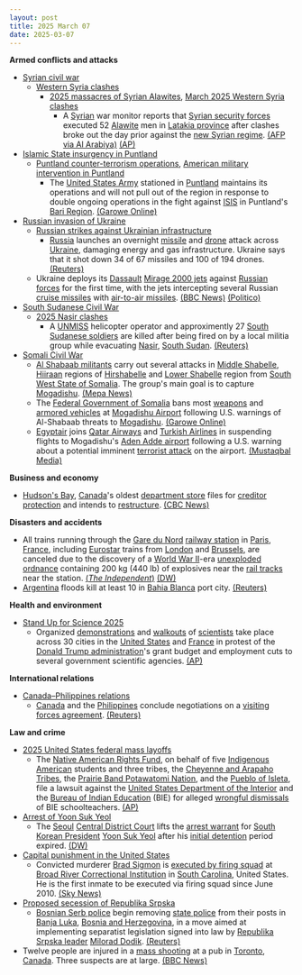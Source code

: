 ```yaml
---
layout: post
title: 2025 March 07
date: 2025-03-07
---
```



**Armed conflicts and attacks**

* [Syrian civil war](https://en.wikipedia.org/wiki/Syrian_civil_war "Syrian civil war")
  + [Western Syria clashes](https://en.wikipedia.org/wiki/Western_Syria_clashes_%28December_2024%E2%80%93present%29 "Western Syria clashes (December 2024–present)")
    - [2025 massacres of Syrian Alawites](https://en.wikipedia.org/wiki/2025_massacres_of_Syrian_Alawites "2025 massacres of Syrian Alawites"), [March 2025 Western Syria clashes](https://en.wikipedia.org/wiki/March_2025_Western_Syria_clashes "March 2025 Western Syria clashes")
      * A [Syrian](https://en.wikipedia.org/wiki/Syria "Syria") war monitor reports that [Syrian security forces](https://en.wikipedia.org/wiki/Syrian_Armed_Forces "Syrian Armed Forces") executed 52 [Alawite](https://en.wikipedia.org/wiki/Alawites "Alawites") men in [Latakia province](https://en.wikipedia.org/wiki/Latakia_province "Latakia province") after clashes broke out the day prior against the [new Syrian regime](https://en.wikipedia.org/wiki/Syrian_transitional_government "Syrian transitional government"). [(AFP via Al Arabiya)](https://english.alarabiya.net/News/middle-east/2025/03/07/monitor-says-syria-security-forces-executed-52-alawites-in-latakia-) [(AP)](https://apnews.com/article/latakia-syria-clashes-assad-loyalists-alawites-ef7496972e037db8e90c77a5f498d721)
* [Islamic State insurgency in Puntland](https://en.wikipedia.org/wiki/Islamic_State_insurgency_in_Puntland "Islamic State insurgency in Puntland")
  + [Puntland counter-terrorism operations](https://en.wikipedia.org/wiki/Puntland_counter-terrorism_operations "Puntland counter-terrorism operations"), [American military intervention in Puntland](https://en.wikipedia.org/wiki/American_military_intervention_in_Somalia_%282007%E2%80%93present%29 "American military intervention in Somalia (2007–present)")
    - The [United States Army](https://en.wikipedia.org/wiki/United_States_Army "United States Army") stationed in [Puntland](https://en.wikipedia.org/wiki/Puntland "Puntland") maintains its operations and will not pull out of the region in response to double ongoing operations in the fight against [ISIS](https://en.wikipedia.org/wiki/Islamic_State_%E2%80%93_Somalia_Province "Islamic State – Somalia Province") in Puntland's [Bari Region](https://en.wikipedia.org/wiki/Bari_Region "Bari Region"). [(Garowe Online)](https://garoweonline.com/en/news/somalia/u-s-pledges-more-support-to-somalia-s-puntland-in-isis-war)
* [Russian invasion of Ukraine](https://en.wikipedia.org/wiki/Russian_invasion_of_Ukraine "Russian invasion of Ukraine")
  + [Russian strikes against Ukrainian infrastructure](https://en.wikipedia.org/wiki/Russian_strikes_against_Ukrainian_infrastructure_%282022%E2%80%93present%29 "Russian strikes against Ukrainian infrastructure (2022–present)")
    - [Russia](https://en.wikipedia.org/wiki/Russia "Russia") launches an overnight [missile](https://en.wikipedia.org/wiki/Missile "Missile") and [drone](https://en.wikipedia.org/wiki/Unmanned_combat_aerial_vehicle "Unmanned combat aerial vehicle") attack across [Ukraine](https://en.wikipedia.org/wiki/Ukraine "Ukraine"), damaging energy and gas infrastructure. Ukraine says that it shot down 34 of 67 missiles and 100 of 194 drones. [(Reuters)](https://www.reuters.com/business/energy/russian-attack-damaged-gas-production-facilities-ukraines-naftogaz-says-2025-03-07/)
  + Ukraine deploys its [Dassault](https://en.wikipedia.org/wiki/Dassault_Aviation "Dassault Aviation") [Mirage 2000 jets](https://en.wikipedia.org/wiki/Dassault_Mirage_2000 "Dassault Mirage 2000") against [Russian forces](https://en.wikipedia.org/wiki/Russian_Armed_Forces "Russian Armed Forces") for the first time, with the jets intercepting several Russian [cruise missiles](https://en.wikipedia.org/wiki/Cruise_missile "Cruise missile") with [air-to-air missiles](https://en.wikipedia.org/wiki/Air-to-air_missile "Air-to-air missile"). [(BBC News)](https://www.bbc.co.uk/news/live/cg70jylp32gt) [(Politico)](https://www.politico.eu/article/ukraine-use-french-mirage-2000-jet-first-time-repel-russia-missile-drone-strike/)
* [South Sudanese Civil War](https://en.wikipedia.org/wiki/South_Sudanese_Civil_War "South Sudanese Civil War")
  + [2025 Nasir clashes](https://en.wikipedia.org/wiki/2025_Nasir_clashes "2025 Nasir clashes")
    - A [UNMISS](https://en.wikipedia.org/wiki/United_Nations_Mission_in_South_Sudan "United Nations Mission in South Sudan") helicopter operator and approximently 27 [South Sudanese soldiers](https://en.wikipedia.org/wiki/South_Sudan_People%27s_Defence_Forces "South Sudan People's Defence Forces") are killed after being fired on by a local militia group while evacuating [Nasir](https://en.wikipedia.org/wiki/Nasir%2C_South_Sudan "Nasir, South Sudan"), [South Sudan](https://en.wikipedia.org/wiki/South_Sudan "South Sudan"). [(Reuters)](https://www.reuters.com/world/africa/un-chopper-hit-s-sudan-killing-one-crew-member-some-soldiers-2025-03-07/)
* [Somali Civil War](https://en.wikipedia.org/wiki/Somali_Civil_War_%282009%E2%80%93present%29 "Somali Civil War (2009–present)")
  + [Al Shabaab militants](https://en.wikipedia.org/wiki/Al-Shabaab_%28militant_group%29 "Al-Shabaab (militant group)") carry out several attacks in [Middle Shabelle](https://en.wikipedia.org/wiki/Middle_Shabelle "Middle Shabelle"), [Hiiraan](https://en.wikipedia.org/wiki/Hiiraan "Hiiraan") regions of [Hirshabelle](https://en.wikipedia.org/wiki/Hirshabelle "Hirshabelle") and [Lower Shabelle](https://en.wikipedia.org/wiki/Lower_Shabelle "Lower Shabelle") region from [South West State of Somalia](https://en.wikipedia.org/wiki/South_West_State_of_Somalia "South West State of Somalia"). The group's main goal is to capture [Mogadishu](https://en.wikipedia.org/wiki/Mogadishu "Mogadishu"). [(Mepa News)](https://www.mepanews.com/es-sebabin-ilerledigi-somalide-neler-oluyor-71298h.htm)
  + The [Federal Government of Somalia](https://en.wikipedia.org/wiki/Federal_Government_of_Somalia "Federal Government of Somalia") bans most [weapons](https://en.wikipedia.org/wiki/Weapons "Weapons") and [armored vehicles](https://en.wikipedia.org/wiki/Armored_vehicles "Armored vehicles") at [Mogadishu Airport](https://en.wikipedia.org/wiki/Mogadishu_Airport "Mogadishu Airport") following U.S. warnings of Al-Shabaab threats to [Mogadishu](https://en.wikipedia.org/wiki/Mogadishu "Mogadishu"). [(Garowe Online)](https://garoweonline.com/en/news/somalia/somalia-bans-weapons-at-mogadishu-airport-after-u-s-warns-of-al-shabaab-attack)
  + [Egyptair](https://en.wikipedia.org/wiki/Egyptair "Egyptair") joins [Qatar Airways](https://en.wikipedia.org/wiki/Qatar_Airways "Qatar Airways") and [Turkish Airlines](https://en.wikipedia.org/wiki/Turkish_Airlines "Turkish Airlines") in suspending flights to Mogadishu's [Aden Adde airport](https://en.wikipedia.org/wiki/Aden_Adde_International_Airport "Aden Adde International Airport") following a U.S. warning about a potential imminent [terrorist attack](https://en.wikipedia.org/wiki/Terrorism "Terrorism") on the airport. [(Mustaqbal Media)](https://mustaqbalmedia.net/so/egypt-air-oo-ku-biirtay-liiska-diyaaradaha-hakiyay-duullimaadkooda-muqdisho/?s=09)

**Business and economy**

* [Hudson's Bay](https://en.wikipedia.org/wiki/Hudson%27s_Bay_%28department_store%29 "Hudson's Bay (department store)"), [Canada](https://en.wikipedia.org/wiki/Canada "Canada")'s oldest [department store](https://en.wikipedia.org/wiki/Department_store "Department store") files for [creditor protection](https://en.wikipedia.org/wiki/Asset_protection "Asset protection") and intends to [restructure](https://en.wikipedia.org/wiki/Restructuring "Restructuring"). [(CBC News)](https://www.cbc.ca/news/business/hudsons-bay-creditor-protection-1.7477926/)

**Disasters and accidents**

* All trains running through the [Gare du Nord](https://en.wikipedia.org/wiki/Gare_du_Nord "Gare du Nord") [railway station](https://en.wikipedia.org/wiki/List_of_Paris_railway_stations "List of Paris railway stations") in [Paris](https://en.wikipedia.org/wiki/Paris "Paris"), [France](https://en.wikipedia.org/wiki/France "France"), including [Eurostar](https://en.wikipedia.org/wiki/Eurostar "Eurostar") trains from [London](https://en.wikipedia.org/wiki/London "London") and [Brussels](https://en.wikipedia.org/wiki/Brussels "Brussels"), are canceled due to the discovery of a [World War II](https://en.wikipedia.org/wiki/World_War_II "World War II")-era [unexploded ordnance](https://en.wikipedia.org/wiki/Unexploded_ordnance "Unexploded ordnance") containing 200 kg (440 lb) of explosives near the [rail tracks](https://en.wikipedia.org/wiki/Rail_tracks "Rail tracks") near the station. [(*The Independent*)](https://www.independent.co.uk/news/world/europe/paris-gare-du-nord-bomb-ww2-eurostar-trains-b2710719.html) [(DW)](https://www.dw.com/en/paris-wwii-bomb-discovery-disrupts-trains/a-71853070)
* [Argentina](https://en.wikipedia.org/wiki/Argentina "Argentina") floods kill at least 10 in [Bahia Blanca](https://en.wikipedia.org/wiki/Bahia_Blanca "Bahia Blanca") port city. [(Reuters)](https://www.reuters.com/business/environment/argentina-storm-leaves-six-dead-bahia-blanca-port-city-media-report-says-2025-03-07/)

**Health and environment**

* [Stand Up for Science 2025](https://en.wikipedia.org/wiki/Stand_Up_for_Science_2025 "Stand Up for Science 2025")
  + Organized [demonstrations](https://en.wikipedia.org/wiki/Demonstrations_and_protests_against_Donald_Trump "Demonstrations and protests against Donald Trump") and [walkouts](https://en.wikipedia.org/wiki/Walkout "Walkout") of [scientists](https://en.wikipedia.org/wiki/Scientist "Scientist") take place across 30 cities in the [United States](https://en.wikipedia.org/wiki/United_States "United States") and [France](https://en.wikipedia.org/wiki/France "France") in protest of the [Donald Trump administration](https://en.wikipedia.org/wiki/Second_presidency_of_Donald_Trump "Second presidency of Donald Trump")'s grant budget and employment cuts to several government scientific agencies. [(AP)](https://apnews.com/article/science-doctors-cuts-budget-trump-health-climate-cead2742a686b3dbc2fe4b1294939454)

**International relations**

* [Canada–Philippines relations](https://en.wikipedia.org/wiki/Canada%E2%80%93Philippines_relations "Canada–Philippines relations")
  + [Canada](https://en.wikipedia.org/wiki/Canada "Canada") and the [Philippines](https://en.wikipedia.org/wiki/Philippines "Philippines") conclude negotiations on a [visiting forces agreement](https://en.wikipedia.org/wiki/Visiting_forces_agreement "Visiting forces agreement"). [(Reuters)](https://www.reuters.com/world/philippines-says-sign-troops-pact-with-canada-defence-ties-deepen-2025-03-07/)

**Law and crime**

* [2025 United States federal mass layoffs](https://en.wikipedia.org/wiki/2025_United_States_federal_mass_layoffs "2025 United States federal mass layoffs")
  + The [Native American Rights Fund](https://en.wikipedia.org/wiki/Native_American_Rights_Fund "Native American Rights Fund"), on behalf of five [Indigenous American](https://en.wikipedia.org/wiki/Native_Americans_in_the_United_States "Native Americans in the United States") students and three tribes, the [Cheyenne and Arapaho Tribes](https://en.wikipedia.org/wiki/Cheyenne_and_Arapaho_Tribes "Cheyenne and Arapaho Tribes"), the [Prairie Band Potawatomi Nation](https://en.wikipedia.org/wiki/Prairie_Band_Potawatomi_Nation "Prairie Band Potawatomi Nation"), and the [Pueblo of Isleta](https://en.wikipedia.org/wiki/Pueblo_of_Isleta "Pueblo of Isleta"), file a lawsuit against the [United States Department of the Interior](https://en.wikipedia.org/wiki/United_States_Department_of_the_Interior "United States Department of the Interior") and the [Bureau of Indian Education](https://en.wikipedia.org/wiki/Bureau_of_Indian_Education "Bureau of Indian Education") (BIE) for alleged [wrongful dismissals](https://en.wikipedia.org/wiki/Wrongful_dismissal "Wrongful dismissal") of BIE schoolteachers. [(AP)](https://apnews.com/article/trump-native-american-bureau-of-indian-education-df54c469494e3a2f48321ab76f5b6930)
* [Arrest of Yoon Suk Yeol](https://en.wikipedia.org/wiki/Arrest_of_Yoon_Suk_Yeol "Arrest of Yoon Suk Yeol")
  + The [Seoul](https://en.wikipedia.org/wiki/Seoul "Seoul") [Central District Court](https://en.wikipedia.org/wiki/High_courts_of_South_Korea "High courts of South Korea") lifts the [arrest warrant](https://en.wikipedia.org/wiki/Arrest_warrant "Arrest warrant") for [South Korean President](https://en.wikipedia.org/wiki/South_Korean_President "South Korean President") [Yoon Suk Yeol](https://en.wikipedia.org/wiki/Yoon_Suk_Yeol "Yoon Suk Yeol") after his [initial detention](https://en.wikipedia.org/wiki/Pre-trial_detention "Pre-trial detention") period expired. [(DW)](https://www.dw.com/en/south-korea-court-cancels-yoon-arrest-warrant/a-71852810)
* [Capital punishment in the United States](https://en.wikipedia.org/wiki/Capital_punishment_in_the_United_States "Capital punishment in the United States")
  + Convicted murderer [Brad Sigmon](https://en.wikipedia.org/wiki/Brad_Sigmon "Brad Sigmon") is [executed by firing squad](https://en.wikipedia.org/wiki/Execution_by_firing_squad "Execution by firing squad") at [Broad River Correctional Institution](https://en.wikipedia.org/wiki/Broad_River_Correctional_Institution "Broad River Correctional Institution") in [South Carolina](https://en.wikipedia.org/wiki/South_Carolina "South Carolina"), United States. He is the first inmate to be executed via firing squad since June 2010. [(Sky News)](https://news.sky.com/story/death-row-inmate-executed-by-firing-squad-in-us-for-first-time-in-15-years-13323865)
* [Proposed secession of Republika Srpska](https://en.wikipedia.org/wiki/Proposed_secession_of_Republika_Srpska "Proposed secession of Republika Srpska")
  + [Bosnian Serb police](https://en.wikipedia.org/wiki/Police_of_Republika_Srpska "Police of Republika Srpska") begin removing [state police](https://en.wikipedia.org/wiki/Law_enforcement_in_Bosnia_and_Herzegovina "Law enforcement in Bosnia and Herzegovina") from their posts in [Banja Luka](https://en.wikipedia.org/wiki/Banja_Luka "Banja Luka"), [Bosnia and Herzegovina](https://en.wikipedia.org/wiki/Bosnia_and_Herzegovina "Bosnia and Herzegovina"), in a move aimed at implementing separatist legislation signed into law by [Republika Srpska leader](https://en.wikipedia.org/wiki/President_of_Republika_Srpska "President of Republika Srpska") [Milorad Dodik](https://en.wikipedia.org/wiki/Milorad_Dodik "Milorad Dodik"). [(Reuters)](https://www.reuters.com/world/europe/bosnia-serb-regional-police-drive-out-state-police-separatist-move-2025-03-07/)
* Twelve people are injured in a [mass shooting](https://en.wikipedia.org/wiki/Mass_shooting "Mass shooting") at a pub in [Toronto](https://en.wikipedia.org/wiki/Toronto "Toronto"), [Canada](https://en.wikipedia.org/wiki/Canada "Canada"). Three suspects are at large. [(BBC News)](https://www.bbc.com/news/articles/c80ygg9yzrmo)
